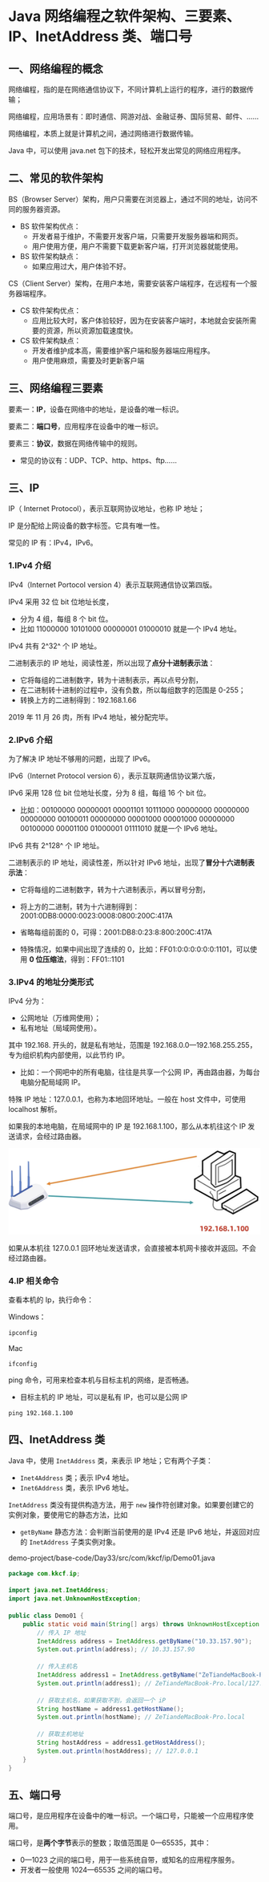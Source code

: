 # Java 网络编程之软件架构、三要素、IP、InetAddress 类、端口号

## 一、网络编程的概念

网络编程，指的是在网络通信协议下，不同计算机上运行的程序，进行的数据传输；

网络编程，应用场景有：即时通信、网游对战、金融证券、国际贸易、邮件、……

网络编程，本质上就是计算机之间，通过网络进行数据传输。

Java 中，可以使用 java.net 包下的技术，轻松开发出常见的网络应用程序。

## 二、常见的软件架构

BS（Browser Server）架构，用户只需要在浏览器上，通过不同的地址，访问不同的服务器资源。

- BS 软件架构优点：
  - 开发者易于维护，不需要开发客户端，只需要开发服务器端和网页。
  - 用户使用方便，用户不需要下载更新客户端，打开浏览器就能使用。
- BS 软件架构缺点：
  - 如果应用过大，用户体验不好。

CS（Client Server）架构，在用户本地，需要安装客户端程序，在远程有一个服务器端程序。

- CS 软件架构优点：
  - 应用比较大时，客户体验较好，因为在安装客户端时，本地就会安装所需要的资源，所以资源加载速度快。
- CS 软件架构缺点：
  - 开发者维护成本高，需要维护客户端和服务器端应用程序。
  - 用户使用麻烦，需要及时更新客户端

## 三、网络编程三要素

要素一：**IP**，设备在网络中的地址，是设备的唯一标识。

要素二：**端口号**，应用程序在设备中的唯一标识。

要素三：**协议**，数据在网络传输中的规则。

- 常见的协议有：UDP、TCP、http、https、ftp……

## 三、IP

IP（ Internet Protocol），表示互联网协议地址，也称 IP 地址；

IP 是分配给上网设备的数字标签。它具有唯一性。

常见的 IP 有：IPv4，IPv6。

### 1.IPv4 介绍

IPv4（Internet Portocol version 4）表示互联网通信协议第四版。

IPv4 采用 32 位 bit 位地址长度，

- 分为 4 组，每组 8 个 bit 位。
- 比如 11000000 10101000 00000001 01000010 就是一个 IPv4 地址。

IPv4 共有 2^32^ 个 IP 地址。

二进制表示的 IP 地址，阅读性差，所以出现了**点分十进制表示法**：

- 它将每组的二进制数字，转为十进制表示，再以点号分割，
- 在二进制转十进制的过程中，没有负数，所以每组数字的范围是 0-255；
- 转换上方的二进制得到：192.168.1.66

2019 年 11 月 26 肉，所有 IPv4 地址，被分配完毕。

### 2.IPv6 介绍

为了解决 IP 地址不够用的问题，出现了 IPv6。

IPv6（Internet Protocol version 6），表示互联网通信协议第六版，

IPv6 采用 128 位 bit 位地址长度，分为 8 组，每组 16 个 bit 位。

- 比如：00100000 00000001 00001101 10111000 00000000 00000000 00000000 00100011 00000000 00001000 00001000 00000000 00100000 00001100 01000001 01111010 就是一个 IPv6 地址。

IPv6 共有 2^128^ 个 IP 地址。

二进制表示的 IP 地址，阅读性差，所以针对 IPv6 地址，出现了**冒分十六进制表示法**：

- 它将每组的二进制数字，转为十六进制表示，再以冒号分割，
- 将上方的二进制，转为十六进制得到：2001:0DB8:0000:0023:0008:0800:200C:417A

- 省略每组前面的 0，可得：2001:DB8:0:23:8:800:200C:417A
- 特殊情况，如果中间出现了连续的 0，比如：FF01:0:0:0:0:0:0:1101，可以使用 **0 位压缩法**，得到：FF01::1101

### 3.IPv4 的地址分类形式

IPv4 分为：

- 公网地址（万维网使用）；
- 私有地址（局域网使用）。

其中 192.168. 开头的，就是私有地址，范围是 192.168.0.0—192.168.255.255，专为组织机构内部使用，以此节约 IP。

- 比如：一个网吧中的所有电脑，往往是共享一个公网 IP，再由路由器，为每台电脑分配局域网 IP。

特殊 IP 地址：127.0.0.1，也称为本地回环地址。一般在 host 文件中，可使用 localhost 解析。

如果我的本地电脑，在局域网中的 IP 是 192.168.1.100，那么从本机往这个 IP 发送请求，会经过路由器。

![私有IP](NodeAssets/私有IP.png)

如果从本机往 127.0.0.1 回环地址发送请求，会直接被本机网卡接收并返回。不会经过路由器。

### 4.IP 相关命令

查看本机的 Ip，执行命令：

Windows：

```cmd
ipconfig
```

Mac

```shell
ifconfig
```

ping 命令，可用来检查本机与目标主机的网络，是否畅通。

- 目标主机的 IP 地址，可以是私有 IP，也可以是公网 IP

```shell
ping 192.168.1.100
```

## 四、InetAddress 类

Java 中，使用 `InetAddress` 类，来表示 IP 地址；它有两个子类：

- `Inet4Address` 类；表示 IPv4 地址。
- `Inet6Address` 类，表示 IPv6 地址。

`InetAddress` 类没有提供构造方法，用于 `new` 操作符创建对象。如果要创建它的实例对象，要使用它的静态方法，比如

-  `getByName` 静态方法：会判断当前使用的是 IPv4 还是 IPv6 地址，并返回对应的 `InetAddress` 子类实例对象。

demo-project/base-code/Day33/src/com/kkcf/ip/Demo01.java

```java
package com.kkcf.ip;

import java.net.InetAddress;
import java.net.UnknownHostException;

public class Demo01 {
    public static void main(String[] args) throws UnknownHostException {
        // 传入 IP 地址
        InetAddress address = InetAddress.getByName("10.33.157.90");
        System.out.println(address); // 10.33.157.90

        // 传入主机名
        InetAddress address1 = InetAddress.getByName("ZeTiandeMacBook-Pro.local");
        System.out.println(address1); // ZeTiandeMacBook-Pro.local/127.0.0.1

        // 获取主机名，如果获取不到，会返回一个 iP
        String hostName = address1.getHostName();
        System.out.println(hostName); // ZeTiandeMacBook-Pro.local

        // 获取主机地址
        String hostAddress = address1.getHostAddress();
        System.out.println(hostAddress); // 127.0.0.1
    }
}
```

## 五、端口号

端口号，是应用程序在设备中的唯一标识。一个端口号，只能被一个应用程序使用。

端口号，是**两个字节**表示的整数；取值范围是 0—65535，其中：

- 0—1023 之间的端口号，用于一些系统自带，或知名的应用程序服务。
- 开发者一般使用 1024—65535 之间的端口号。

